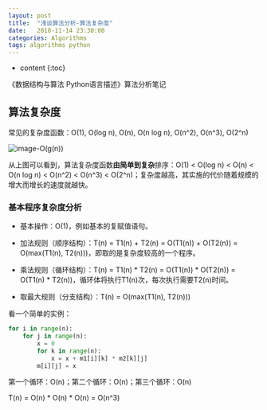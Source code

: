 ```yaml
---
layout: post
title:  "浅谈算法分析-算法复杂度"
date:   2018-11-14 23:30:00
categories: Algorithms
tags: algorithms python
---
```


* content
{:toc}

《数据结构与算法 Python语言描述》算法分析笔记

## 算法复杂度

常见的复杂度函数：O(1), O(log n), O(n), O(n log n), O(n^2), O(n^3), O(2^n)

![image-O(g(n))](http://i.imgur.com/LpD7WBD.png)

从上图可以看到，算法复杂度函数**由简单到复杂**排序：O(1) < O(log n) < O(n) < O(n log n) < O(n^2) < O(n^3) < O(2^n)；复杂度越高，其实施的代价随着规模的增大而增长的速度就越快。

### 基本程序复杂度分析

* 基本操作：O(1)，例如基本的复赋值语句。

* 加法规则（顺序结构）：T(n) = T1(n) + T2(n) = O(T1(n)) + O(T2(n)) = O(max(T1(n), T2(n)))，即取的是复杂度较高的一个程序。

* 乘法规则（循环结构）：T(n) = T1(n) * T2(n) = O(T1(n)) * O(T2(n)) = O(T1(n) * T2(n))，循环体将执行T1(n)次，每次执行需要T2(n)时间。

* 取最大规则（分支结构）：T(n) = O(max(T1(n), T2(n)))

看一个简单的实例：

```python
for i in range(n):
    for j in range(n):
        x = 0
        for k in range(n):
            x = x + m1[i][k] * m2[k][j]
        m[i][j] = x
```

第一个循环：O(n)；第二个循环：O(n)；第三个循环：O(n)

T(n) = O(n) * O(n) * O(n) = O(n^3)



